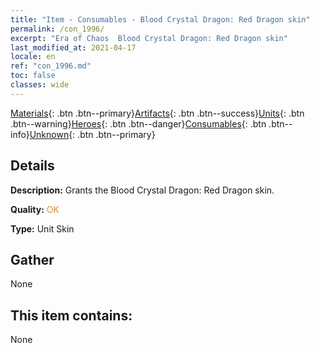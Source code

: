 ```yaml
---
title: "Item - Consumables - Blood Crystal Dragon: Red Dragon skin"
permalink: /con_1996/
excerpt: "Era of Chaos  Blood Crystal Dragon: Red Dragon skin"
last_modified_at: 2021-04-17
locale: en
ref: "con_1996.md"
toc: false
classes: wide
---
```

 [Materials](/Items/){: .btn .btn--primary}[Artifacts](/Items/Artifacts/){: .btn .btn--success}[Units](/Items/Units/){: .btn .btn--warning}[Heroes](/Items/Heroes/){: .btn .btn--danger}[Consumables](/Items/Consumables/){: .btn .btn--info}[Unknown](/Items/Unknown/){: .btn .btn--primary}

## Details
 **Description:** Grants the Blood Crystal Dragon: Red Dragon skin.

 **Quality:** <span style="color: #FF8C00">OK</span>

 **Type:** Unit Skin

## Gather

  None

## This item contains:

  None


